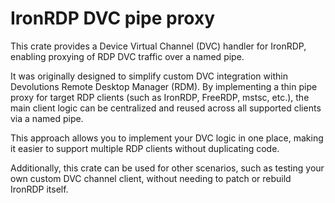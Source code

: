# IronRDP DVC pipe proxy

This crate provides a Device Virtual Channel (DVC) handler for IronRDP, enabling proxying of RDP DVC
traffic over a named pipe.

It was originally designed to simplify custom DVC integration within Devolutions Remote Desktop
Manager (RDM). By implementing a thin pipe proxy for target RDP clients (such as IronRDP, FreeRDP,
mstsc, etc.), the main client logic can be centralized and reused across all supported clients via a
named pipe.

This approach allows you to implement your DVC logic in one place, making it easier to support
multiple RDP clients without duplicating code.

Additionally, this crate can be used for other scenarios, such as testing your own custom DVC
channel client, without needing to patch or rebuild IronRDP itself.